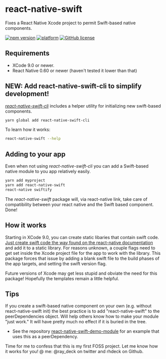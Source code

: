 # react-native-swift

Fixes a React Native Xcode project to permit Swift-based native components.

[![npm version](https://badge.fury.io/js/react-native-swift.svg?style=flat)](https://badge.fury.io/js/react-native-swift)
[![platform](https://img.shields.io/badge/platform-iOS-lightgrey.svg?style=flat)](https://github.com/rhdeck/react-native-swift)
[![GitHub license](https://img.shields.io/github/license/mashape/apistatus.svg?style=flat)](https://github.com/rhdeck/react-native-swift/blob/master/LICENSE)

## Requirements

- XCode 9.0 or newer.
- React Native 0.60 or newer (haven't tested it lower than that)

## NEW: Add react-native-swift-cli to simplify development!

_[react-native-swift-cli](https://npmjs.org/react-native-swift-cli/)_ includes a helper utility for initializing new swift-based components.

```bash
yarn global add react-native-swift-cli
```

To learn how it works:

```bash
react-native-swift --help
```

## Adding to your app

Even when not using _react-native-swift-cli_ you can add a Swift-based native module to you app relatively easily.

```bash
yarn add myproject
yarn add react-native-swift
react-native swiftify
```

The _react-native-swift_ package will, via react-native link, take care of compatibility between your react native and the Swift based component.
Done!

## How it works

Starting in XCode 9.0, you can create static libaries that contain swift code. [Just create swift code the way found on the react-native documentation](https://facebook.github.io/react-native/docs/native-modules-ios.html) and add it to a static library. For reasons unknown, a couple flags need to get set inside the Xcode project file for the app to work with the library. This package forces that issue by adding a blank swift file to the build phases of the app targets, and setting the swift version flag.

Future versions of Xcode may get less stupid and obviate the need for this package! Hopefully the templates remain a little helpful.

##

## Tips

If you create a swift-based native component on your own (e.g. without react-native-swift init) the best practice is to add "react-native-swift" to the peerDependencies object. Will help others know how to make your module "just work." It will have pretty much no effect if it is buried in the tree.

- See the repository [react-native-swift-demo-module](https://github.com/rhdeck/react-native-swift-demo-module) for an example that uses this as a peerDependency.

Time for me to confess that this is my first FOSS project. Let me know how it works for you! @ me: @ray_deck on twitter and rhdeck on Github.
